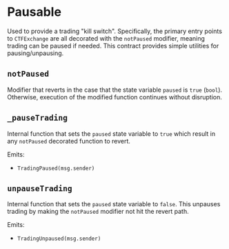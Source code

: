 # Pausable

Used to provide a trading "kill switch". Specifically, the primary entry points to `CTFExchange` are all decorated with the `notPaused` modifier, meaning trading can be paused if needed. This contract provides simple utilities for pausing/unpausing. 

## `notPaused`

Modifier that reverts in the case that the state variable `paused` is `true` (`bool`). Otherwise, execution of the modified function continues without disruption.

## `_pauseTrading`

Internal function that sets the `paused` state variable to `true` which result in any `notPaused` decorated function to revert. 

Emits:

- `TradingPaused(msg.sender)`

## `unpauseTrading`

Internal function that sets the `paused` state variable to `false`. This unpauses trading by making the `notPaused` modifier not hit the revert path.

Emits:

- `TradingUnpaused(msg.sender)`


